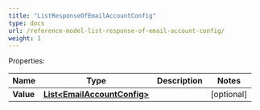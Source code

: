 ```yaml
---
title: "ListResponseOfEmailAccountConfig"
type: docs
url: /reference-model-list-response-of-email-account-config/
weight: 1
---
```


Properties:

Name | Type | Description | Notes
---- | ---- | ----------- | -----
**Value** | [**List&lt;EmailAccountConfig&gt;**](/email/reference-model-email-account-config/) |  | [optional] 


